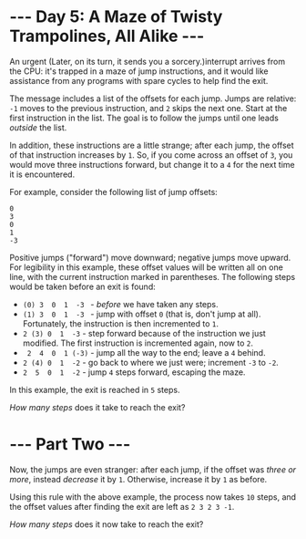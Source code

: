 ﻿# --- Day 5: A Maze of Twisty Trampolines, All Alike ---

An urgent (Later, on its turn, it sends you a sorcery.)interrupt arrives from the CPU: it's trapped in a maze of jump instructions, and it would like assistance from any programs with spare cycles to help find the exit.

The message includes a list of the offsets for each jump. Jumps are relative: ```-1``` moves to the previous instruction, and ```2``` skips the next one. Start at the first instruction in the list. The goal is to follow the jumps until one leads *outside* the list.

In addition, these instructions are a little strange; after each jump, the offset of that instruction increases by ```1```. So, if you come across an offset of ```3```, you would move three instructions forward, but change it to a ```4``` for the next time it is encountered.

For example, consider the following list of jump offsets:


```
0
3
0
1
-3
```


Positive jumps ("forward") move downward; negative jumps move upward. For legibility in this example, these offset values will be written all on one line, with the current instruction marked in parentheses. The following steps would be taken before an exit is found:


* ```(0) 3  0  1  -3 ``` - *before* we have taken any steps.
* ```(1) 3  0  1  -3 ``` - jump with offset ```0``` (that is, don't jump at all). Fortunately, the instruction is then incremented to ```1```.
* ``` 2 (3) 0  1  -3 ``` - step forward because of the instruction we just modified. The first instruction is incremented again, now to ```2```.
* ``` 2  4  0  1 (-3)``` - jump all the way to the end; leave a ```4``` behind.
* ``` 2 (4) 0  1  -2 ``` - go back to where we just were; increment ```-3``` to ```-2```.
* ``` 2  5  0  1  -2 ``` - jump ```4``` steps forward, escaping the maze.


In this example, the exit is reached in ```5``` steps.

*How many steps* does it take to reach the exit?

# --- Part Two ---

Now, the jumps are even stranger: after each jump, if the offset was *three or more*, instead *decrease* it by ```1```. Otherwise, increase it by ```1``` as before.

Using this rule with the above example, the process now takes ```10``` steps, and the offset values after finding the exit are left as ```2 3 2 3 -1```.

*How many steps* does it now take to reach the exit?
